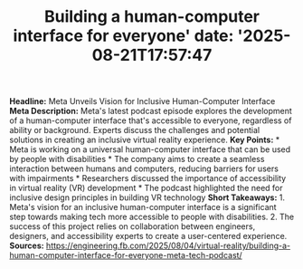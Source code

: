 ﻿---
title: "Building a human-computer interface for everyone'
date: '2025-08-21T17:57:47"
category: "Markets"
summary: ""
slug: "building a humancomputer interface for everyone"
source_urls:
  - "https://engineering.fb.com/2025/08/04/virtual-reality/building-a-human-computer-interface-for-everyone-meta-tech-podcast/"
seo:
  title: "Building a human-computer interface for everyone | Hash n Hedge'
  description: '"
  keywords: ["news", "markets", "brief"]
---
**Headline:** Meta Unveils Vision for Inclusive Human-Computer Interface  **Meta Description:** Meta's latest podcast episode explores the development of a human-computer interface that's accessible to everyone, regardless of ability or background. Experts discuss the challenges and potential solutions in creating an inclusive virtual reality experience.  **Key Points:**  * Meta is working on a universal human-computer interface that can be used by people with disabilities * The company aims to create a seamless interaction between humans and computers, reducing barriers for users with impairments * Researchers discussed the importance of accessibility in virtual reality (VR) development * The podcast highlighted the need for inclusive design principles in building VR technology  **Short Takeaways:**  1. Meta's vision for an inclusive human-computer interface is a significant step towards making tech more accessible to people with disabilities. 2. The success of this project relies on collaboration between engineers, designers, and accessibility experts to create a user-centered experience.  **Sources:**  https://engineering.fb.com/2025/08/04/virtual-reality/building-a-human-computer-interface-for-everyone-meta-tech-podcast/ 
